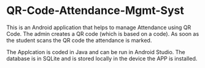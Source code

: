 # QR-Code-Attendance-Mgmt-Syst
This is an Android application that helps to manage Attendance using QR Code. The admin creates a QR code (which is based on a code).
As soon as the student scans the QR code the attendance is marked.

The Applcation is coded in Java and can be run in Android Studio. The database is in SQLite and is stored locally in the device the APP is installed. 
